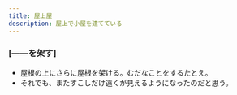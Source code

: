 ```yaml
---
title: 屋上屋
description: 屋上で小屋を建てている
---
```




### \[——を架す\] 

- 屋根の上にさらに屋根を架ける。むだなことをするたとえ。
- それでも、またすこしだけ遠くが見えるようになったのだと思う。

